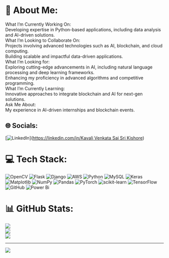 # 💫 About Me:
What I’m Currently Working On:<br>Developing expertise in Python-based applications, including data analysis and AI-driven solutions.<br>What I’m Looking to Collaborate On:<br>Projects involving advanced technologies such as AI, blockchain, and cloud computing.<br>Building scalable and impactful data-driven applications.<br>What I’m Looking for:<br>Exploring cutting-edge advancements in AI, including natural language processing and deep learning frameworks.<br>Enhancing my proficiency in advanced algorithms and competitive programming.<br>What I’m Currently Learning:<br>Innovative approaches to integrate blockchain and AI for next-gen solutions.<br>Ask Me About:<br>My experience in AI-driven internships and blockchain events.<br>


## 🌐 Socials:
[![LinkedIn](https://img.shields.io/badge/LinkedIn-%230077B5.svg?logo=linkedin&logoColor=white)]([https://linkedin.com/in/Kavali Venkata Sai Sri Kishore](https://www.linkedin.com/in/kishore0409/)) 

# 💻 Tech Stack:
![OpenCV](https://img.shields.io/badge/opencv-%23white.svg?style=for-the-badge&logo=opencv&logoColor=white) ![Flask](https://img.shields.io/badge/flask-%23000.svg?style=for-the-badge&logo=flask&logoColor=white) ![Django](https://img.shields.io/badge/django-%23092E20.svg?style=for-the-badge&logo=django&logoColor=white) ![AWS](https://img.shields.io/badge/AWS-%23FF9900.svg?style=for-the-badge&logo=amazon-aws&logoColor=white) ![Python](https://img.shields.io/badge/python-3670A0?style=for-the-badge&logo=python&logoColor=ffdd54) ![MySQL](https://img.shields.io/badge/mysql-4479A1.svg?style=for-the-badge&logo=mysql&logoColor=white) ![Keras](https://img.shields.io/badge/Keras-%23D00000.svg?style=for-the-badge&logo=Keras&logoColor=white) ![Matplotlib](https://img.shields.io/badge/Matplotlib-%23ffffff.svg?style=for-the-badge&logo=Matplotlib&logoColor=black) ![NumPy](https://img.shields.io/badge/numpy-%23013243.svg?style=for-the-badge&logo=numpy&logoColor=white) ![Pandas](https://img.shields.io/badge/pandas-%23150458.svg?style=for-the-badge&logo=pandas&logoColor=white) ![PyTorch](https://img.shields.io/badge/PyTorch-%23EE4C2C.svg?style=for-the-badge&logo=PyTorch&logoColor=white) ![scikit-learn](https://img.shields.io/badge/scikit--learn-%23F7931E.svg?style=for-the-badge&logo=scikit-learn&logoColor=white) ![TensorFlow](https://img.shields.io/badge/TensorFlow-%23FF6F00.svg?style=for-the-badge&logo=TensorFlow&logoColor=white) ![GitHub](https://img.shields.io/badge/github-%23121011.svg?style=for-the-badge&logo=github&logoColor=white) ![Power Bi](https://img.shields.io/badge/power_bi-F2C811?style=for-the-badge&logo=powerbi&logoColor=black)
# 📊 GitHub Stats:
![](https://github-readme-stats.vercel.app/api?username=kishoresayz&theme=dark&hide_border=false&include_all_commits=true&count_private=true)<br/>
![](https://github-readme-streak-stats.herokuapp.com/?user=kishoresayz&theme=dark&hide_border=false)<br/>
![](https://github-readme-stats.vercel.app/api/top-langs/?username=kishoresayz&theme=dark&hide_border=false&include_all_commits=true&count_private=true&layout=compact)

---
[![](https://visitcount.itsvg.in/api?id=kishoresayz&icon=0&color=0)](https://visitcount.itsvg.in)

<!-- Proudly created with GPRM ( https://gprm.itsvg.in ) -->
